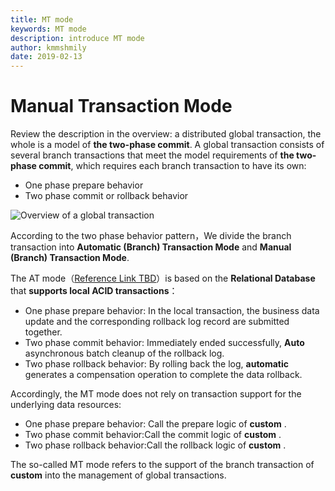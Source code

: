 ```yaml
---
title: MT mode
keywords: MT mode
description: introduce MT mode
author: kmmshmily
date: 2019-02-13
---
```


# Manual Transaction Mode

Review the description in the overview: a distributed global transaction, the whole is a model of **the two-phase commit**. A global transaction consists of several branch transactions that meet the model requirements of **the two-phase commit**, which requires each branch transaction to have its own:

- One phase prepare behavior
- Two phase commit or rollback behavior

![Overview of a global transaction](https://upload-images.jianshu.io/upload_images/4420767-e48f0284a037d1df.png?imageMogr2/auto-orient/strip%7CimageView2/2/w/1240)

According to the two phase behavior pattern，We divide the branch transaction into **Automatic (Branch) Transaction Mode** and **Manual (Branch) Transaction Mode**.

The AT mode（[Reference Link TBD]()）is based on the **Relational Database** that **supports local ACID transactions**：

- One phase prepare behavior: In the local transaction, the business data update and the corresponding rollback log record are submitted together.
- Two phase commit behavior: Immediately ended successfully, **Auto** asynchronous batch cleanup of the rollback log.
- Two phase rollback behavior: By rolling back the log, **automatic** generates a compensation operation to complete the data rollback.

Accordingly, the MT mode does not rely on transaction support for the underlying data resources:

- One phase prepare behavior: Call the prepare logic of **custom** .
- Two phase commit behavior:Call the commit logic of **custom** .
- Two phase rollback behavior:Call the rollback logic of **custom** .

The so-called MT mode refers to the support of the branch transaction of **custom** into the management of global transactions.

